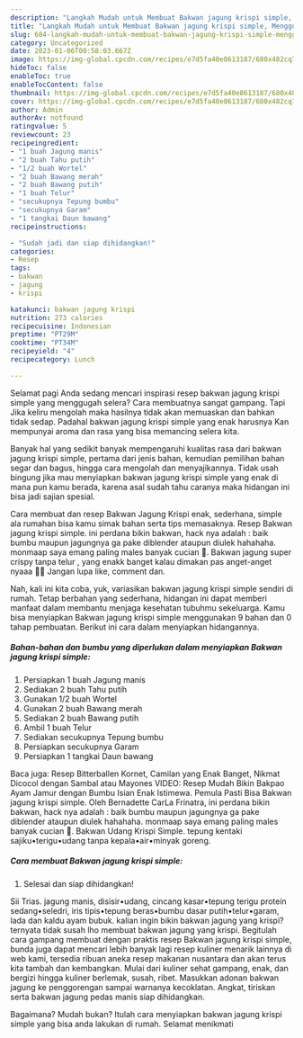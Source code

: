 ```yaml
---
description: "Langkah Mudah untuk Membuat Bakwan jagung krispi simple, Menggugah Selera"
title: "Langkah Mudah untuk Membuat Bakwan jagung krispi simple, Menggugah Selera"
slug: 684-langkah-mudah-untuk-membuat-bakwan-jagung-krispi-simple-menggugah-selera
category: Uncategorized
date: 2023-01-06T00:58:03.667Z
image: https://img-global.cpcdn.com/recipes/e7d5fa40e8613187/680x482cq70/bakwan-jagung-krispi-simple-foto-resep-utama.jpg
hideToc: false
enableToc: true
enableTocContent: false
thumbnail: https://img-global.cpcdn.com/recipes/e7d5fa40e8613187/680x482cq70/bakwan-jagung-krispi-simple-foto-resep-utama.jpg
cover: https://img-global.cpcdn.com/recipes/e7d5fa40e8613187/680x482cq70/bakwan-jagung-krispi-simple-foto-resep-utama.jpg
author: Admin
authorAv: notfound
ratingvalue: 5
reviewcount: 23
recipeingredient:
- "1 buah Jagung manis"
- "2 buah Tahu putih"
- "1/2 buah Wortel"
- "2 buah Bawang merah"
- "2 buah Bawang putih"
- "1 buah Telur"
- "secukupnya Tepung bumbu"
- "secukupnya Garam"
- "1 tangkai Daun bawang"
recipeinstructions:

- "Sudah jadi dan siap dihidangkan!"
categories:
- Resep
tags:
- bakwan
- jagung
- krispi

katakunci: bakwan jagung krispi 
nutrition: 273 calories
recipecuisine: Indonesian
preptime: "PT29M"
cooktime: "PT34M"
recipeyield: "4"
recipecategory: Lunch

---
```



Selamat pagi Anda sedang mencari inspirasi resep bakwan jagung krispi simple yang menggugah selera? Cara membuatnya sangat gampang. Tapi Jika keliru mengolah maka hasilnya tidak akan memuaskan dan bahkan tidak sedap. Padahal bakwan jagung krispi simple yang enak harusnya Kan mempunyai aroma dan rasa yang bisa memancing selera kita.


Banyak hal yang sedikit banyak mempengaruhi kualitas rasa dari bakwan jagung krispi simple, pertama dari jenis bahan, kemudian pemilihan bahan segar dan bagus, hingga cara mengolah dan menyajikannya. Tidak usah bingung jika mau menyiapkan bakwan jagung krispi simple yang enak di mana pun kamu berada, karena asal sudah tahu caranya maka hidangan ini bisa jadi sajian spesial.

Cara membuat dan resep Bakwan Jagung Krispi enak, sederhana, simple ala rumahan bisa kamu simak bahan serta tips memasaknya. Resep Bakwan jagung krispi simple. ini perdana bikin bakwan, hack nya adalah : baik bumbu maupun jagungnya ga pake diblender ataupun diulek hahahaha. monmaap saya emang paling males banyak cucian 🤭. Bakwan jagung super crispy tanpa telur , yang enakk banget kalau dimakan pas anget-anget nyaaa 🤤🤤 Jangan lupa like, comment dan.


Nah, kali ini kita coba, yuk, variasikan bakwan jagung krispi simple sendiri di rumah. Tetap berbahan yang sederhana, hidangan ini dapat memberi manfaat dalam membantu menjaga kesehatan tubuhmu sekeluarga. Kamu bisa menyiapkan Bakwan jagung krispi simple menggunakan 9 bahan dan 0 tahap pembuatan. Berikut ini cara dalam menyiapkan hidangannya.

<!--inarticleads1-->

##### Bahan-bahan dan bumbu yang diperlukan dalam menyiapkan Bakwan jagung krispi simple:

1. Persiapkan 1 buah Jagung manis
1. Sediakan 2 buah Tahu putih
1. Gunakan 1/2 buah Wortel
1. Gunakan 2 buah Bawang merah
1. Sediakan 2 buah Bawang putih
1. Ambil 1 buah Telur
1. Sediakan secukupnya Tepung bumbu
1. Persiapkan secukupnya Garam
1. Persiapkan 1 tangkai Daun bawang


Baca juga: Resep Bitterballen Kornet, Camilan yang Enak Banget, Nikmat Dicocol dengan Sambal atau Mayones VIDEO: Resep Mudah Bikin Bakpao Ayam Jamur dengan Bumbu Isian Enak Istimewa. Pemula Pasti Bisa Bakwan jagung krispi simple. Oleh Bernadette CarLa Frinatra, ini perdana bikin bakwan, hack nya adalah : baik bumbu maupun jagungnya ga pake diblender ataupun diulek hahahaha. monmaap saya emang paling males banyak cucian 🤭. Bakwan Udang Krispi Simple. tepung kentaki sajiku•terigu•udang tanpa kepala•air•minyak goreng. 

<!--inarticleads2-->

##### Cara membuat Bakwan jagung krispi simple:


1. Selesai dan siap dihidangkan!

Sii Trias. jagung manis, disisir•udang, cincang kasar•tepung terigu protein sedang•seledri, iris tipis•tepung beras•bumbu dasar putih•telur•garam, lada dan kaldu ayam bubuk. kalian ingin bikin bakwan jagung yang krispi? ternyata tidak susah lho membuat bakwan jagung yang krispi. Begitulah cara gampang membuat dengan praktis resep Bakwan jagung krispi simple, bunda juga dapat mencari lebih banyak lagi resep kuliner menarik lainnya di web kami, tersedia ribuan aneka resep makanan nusantara dan akan terus kita tambah dan kembangkan. Mulai dari kuliner sehat gampang, enak, dan bergizi hingga kuliner berlemak, susah, ribet. Masukkan adonan bakwan jagung ke penggorengan sampai warnanya kecoklatan. Angkat, tiriskan serta bakwan jagung pedas manis siap dihidangkan. 

Bagaimana? Mudah bukan? Itulah cara menyiapkan bakwan jagung krispi simple yang bisa anda lakukan di rumah. Selamat menikmati
